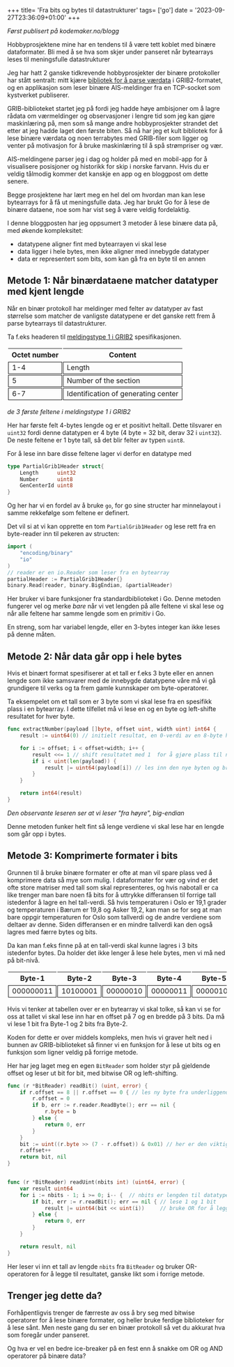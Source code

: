 +++
title= 'Fra bits og bytes til datastrukturer'
tags= ['go']
date = '2023-09-27T23:36:09+01:00'
+++

_Først publisert på kodemaker.no/blogg_

Hobbyprosjektene mine har en tendens til å være tett koblet med binære dataformater. Bli med å se
hva som skjer under panseret når bytearrays leses til meningsfulle datastrukturer

Jeg har hatt 2 ganske tidkrevende hobbyprosjekter der binære protokoller har stått sentralt: mitt kjære
[bibliotek for å parse værdata](https://github.com/nilsmagnus/grib) i GRIB2-formatet, og en applikasjon som
leser binære AIS-meldinger fra en TCP-socket som kystverket publiserer.

GRIB-biblioteket startet jeg på fordi jeg hadde høye ambisjoner om å lagre rådata om værmeldinger og observasjoner i lengre tid som jeg kan gjøre maskinlæring på, men som så mange andre hobbyprosjekter strandet
det etter at jeg hadde laget den første biten. Så nå har jeg et kult bibliotek for å lese binære værdata og noen terrabytes med GRIB-filer som ligger og venter på motivasjon for å bruke maskinlæring til å spå strømpriser og vær.

AIS-meldingene parser jeg i dag og holder på med en mobil-app for å visualisere posisjoner og historikk for skip i norske farvann. Hvis du er veldig tålmodig kommer det kanskje en app og en bloggpost om dette senere.

Begge prosjektene har lært meg en hel del om hvordan man kan lese bytearrays for å få ut meningsfulle data. Jeg har brukt Go
for å lese de binære dataene, noe som har vist seg å være veldig fordelaktig.

I denne bloggposten har jeg oppsumert 3 metoder å lese binære data på, med økende kompleksitet:

* datatypene aligner fint med bytearrayen vi skal lese
* data ligger i hele bytes, men ikke aligner med innebygde datatyper
* data er representert som bits, som kan gå fra en byte til en annen


## Metode 1: Når binærdataene matcher datatyper med kjent lengde

Når en binær protokoll har meldinger med felter av datatyper av fast størrelse som matcher de vanligste datatypene er det
ganske rett frem å parse bytearrays til datastrukturer.

Ta f.eks headeren til [meldingstype 1 i GRIB2](https://www.nco.ncep.noaa.gov/pmb/docs/grib2/grib2_doc/grib2_sect1.shtml) spesifikasjonen.

| Octet number | Content                             |
|--------------|-------------------------------------|
| 1-4          | Length                              |
| 5            | Number of the section               |
| 6-7          | Identification of generating center |

_de 3 første feltene i meldingstype 1 i GRIB2_

Her har første felt 4-bytes lengde og er et positivt heltall. Dette tilsvarer en `uint32` fordi denne datatypen er 4 byte (4 byte = 32 bit, derav 32 i `uint32`). De neste feltene er 1 byte tall, så det blir felter av typen `uint8`.


For å lese inn bare disse feltene
lager vi derfor en datatype med

```go
type PartialGrib1Header struct{
	Length      uint32
	Number      uint8
	GenCenterId uint8
}
```

Og her har vi en fordel av å bruke `go`, for go sine structer har minnelayout i samme rekkefølge som feltene er definert.

Det vil si at vi kan opprette en tom `PartialGrib1Header` og lese rett fra en byte-reader inn til pekeren av structen:

```go
import (
	"encoding/binary"
	"io"
)
// reader er en io.Reader som leser fra en bytearray
partialHeader := PartialGrib1Header{}
binary.Read(reader, binary.BigEndian, &partialHeader)
```

Her bruker vi bare funksjoner fra standardbiblioteket i Go. Denne metoden fungerer vel og merke _bare_ når vi vet lengden på alle feltene vi skal lese og når alle feltene har samme lengde som en primitiv i Go.

En streng, som har variabel lengde, eller en 3-bytes integer kan ikke leses på denne måten.

## Metode 2: Når data går opp i hele bytes

Hvis et binært format spesifiserer at et tall er f.eks 3 byte eller en annen lengde som ikke samsvarer med de innebygde datatypene våre må vi gå grundigere til
verks og ta frem gamle kunnskaper om byte-operatorer.

Ta eksempelet om et tall som er 3 byte som vi skal lese fra en spesifikk plass i en bytearray. I dette tilfellet må vi lese en og en byte og left-shifte resultatet for hver byte.


```go
func extractNumber(payload []byte, offset uint, width uint) int64 {
	result := uint64(0) // initielt resultat, en 0-verdi av en 8-byte heltalls primitiv

	for i := offset; i < offset+width; i++ {
		result <<= 1 // shift resultatet med 1  for å gjøre plass til neste byte-verdi
		if i < uint(len(payload)) {
			result |= uint64(payload[i]) // les inn den nye byten og bruk OR-operatoren
		}
	}

	return int64(result)
}
```
_Den observante leseren ser at vi leser "fra høyre", big-endian_

Denne metoden funker helt fint så lenge verdiene vi skal lese har en lengde som går opp i bytes.

## Metode 3: Komprimerte formater i bits

Grunnen til å bruke binære formater er ofte at man vil spare plass ved å komprimere data så mye som mulig. I dataformater for vær og vind er det ofte store matriser med tall som skal representeres,
og hvis nabotall er ca like trenger man bare noen få bits for å uttrykke differansen til forrige tall istedenfor å lagre en hel tall-verdi. Så hvis temperaturen i Oslo er 19,1 grader og temperaturen i
Bærum er 19,8 og Asker 19,2, kan man se for seg at man bare oppgir temperaturen for Oslo som tallverdi og de andre verdiene som deltaer av denne. Siden differansen er en mindre tallverdi kan den også lagres
med færre bytes og bits.

Da kan man f.eks finne på at en tall-verdi skal kunne lagres i 3 bits istedenfor bytes. Da holder det ikke lenger å lese hele bytes, men vi må ned på bit-nivå.

|  Byte-1   |  Byte-2  |  Byte-3  |  Byte-4  |  Byte-5  |  Byte-6  |
|:---------:|:--------:|:--------:|:--------:|:--------:|:--------:|
| 000000011 | 10100001 | 00000010 | 00000011 | 00000100 | 00000101 |

Hvis vi tenker at tabellen over er en bytearray vi skal tolke, så kan vi se for oss at tallet vi skal lese inn har en offset på 7 og en bredde på 3 bits. Da må vi lese 1 bit fra Byte-1 og 2 bits fra Byte-2.

Koden for dette er over middels kompleks, men hvis vi graver helt ned i bunnen av GRIB-biblioteket så finner vi en funksjon for å lese ut bits og en funksjon som ligner veldig på forrige metode.

Her har jeg laget meg en egen `BitReader` som holder styr på gjeldende offset og leser ut bit for bit, med bitwise OR og left-shifting.


```go
func (r *BitReader) readBit() (uint, error) {
    if r.offset == 8 || r.offset == 0 { // les ny byte fra underliggende bytearray kun hvis forrige byte er utlest
        r.offset = 0
        if b, err := r.reader.ReadByte(); err == nil {
            r.byte = b
		} else {
            return 0, err
        }
    }
    bit := uint((r.byte >> (7 - r.offset)) & 0x01) // her er den viktige linjen for å lese ut 1 bit
    r.offset++
    return bit, nil
}


func (r *BitReader) readUint(nbits int) (uint64, error) {
	var result uint64
	for i := nbits - 1; i >= 0; i-- {  // nbits er lengden til datatypen i bytearrayen
		if bit, err := r.readBit(); err == nil { // lese 1 og 1 bit
			result |= uint64(bit << uint(i))     // bruke OR for å legge til bitten i resultatet
		} else {
			return 0, err
		}
	}

	return result, nil
}
```

Her leser vi inn et tall av lengde `nbits` fra `BitReader` og bruker OR-operatoren for å legge til resultatet, ganske likt som i forrige metode.


## Trenger jeg dette da?

Forhåpentligvis trenger de færreste av oss å bry seg med bitwise operatorer for å lese binære formater, og heller bruke ferdige biblioteker for å lese sånt.
Men neste gang du ser en binær protokoll så vet du akkurat hva som foregår under panseret.

Og hva er vel en bedre ice-breaker på en fest enn å snakke om OR og AND operatorer på binære data?



<style type="text/css">
table {
  overflow:scroll;
  border-collapse: unset;
  width: 100%;
}

td{
  border: 1px solid black;

}

</style>
